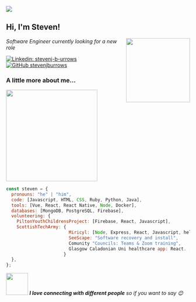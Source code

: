 <img src="https://github.com/stevenjburrows/stevenjburrows/blob/master/banner.jpg">

<h2> Hi, I'm Steven! </h2>
<img align='right' src="https://github.com/stevenjburrows/stevenjburrows/blob/master/emoji_hi.png" width="175">
<p><em>Software Engineer currently looking for a new role
</em></p>

[![Linkedin: stevenj-b-urrows](https://img.shields.io/badge/-stevenjburrows-blue?style=flat-square&logo=Linkedin&logoColor=white&link=https://www.linkedin.com/in/thaianebraga/)](https://www.linkedin.com/in/steven-j-burrows/)
[![GitHub stevenjburrows](https://img.shields.io/github/followers/stevenjburrows?label=follow&style=social)](https://github.com/stevenjburrows)

### A little more about me...

<img src="https://github.com/stevenjburrows/stevenjburrows/blob/master/emoji_coding.png" width="250">

```javascript
const steven = {
  pronouns: "he" | "him",
  code: [Javascript, HTML, CSS, Ruby, Python, Java],
  tools: [Vue, React, React Native, Node, Docker],
  databases: [MongoDB, PostgreSQL, Firebase],
  volunteering: {
    PiltonYouthChildrensProject: [Firebase, React, Javascript],
    ScottishTechArmy: {
                        Miricyl: [Node, Express, React, Javascript, helping DevOps, Helping database Enigneer],
                        SeeScape: "Software recovery and install",
                        Comunity "Councils: Teams & Zoom training",
                        Glasgow Caladonian Uni healthcare app: React. [Javascript, JSX, CSS]
                      }
  },
};
```

<img src="https://media.giphy.com/media/LnQjpWaON8nhr21vNW/giphy.gif" width="60"> <em><b>I love connecting with different people</b> so if you want to say 😊</em>
